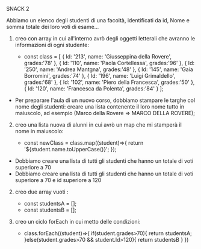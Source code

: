 SNACK 2

Abbiamo un elenco degli studenti di una facoltà, identificati da id, Nome e somma totale dei loro voti di esame...
1) creo con array in cui all'interno avrò degli oggetti letterali che avranno le informazioni di ogni studente:

   - const class = [
    {
        Id: '213',
        name: 'Giusseppina della Rovere',            
        grades:'78'
    },
    {
        Id: '110',
        name: 'Paola Cortellessa',
        grades:'96'
    },
    {
        Id: '250',
        name: 'Andrea Mantgna',
        grades:'48'
    },
    {
        Id: '145',
        name: 'Gaia Borromini',
        grades:'74'
    },
    {
        Id: '196',
        name: 'Luigi Grimaldello',
        grades:'68'
    },
    {
        Id: '102',
        name: 'Piero della Francesca',
        grades:'50'
    },
    {
        Id: '120',
        name: 'Francesca da Polenta',
        grades:'84'
    }
   ];


*  Per preparare l'aula di un nuovo corso, dobbiamo stampare le targhe col nome degli studenti: creare una lista contenente il loro nome tutto in maiuscolo, ad esempio (Marco della Rovere => MARCO DELLA ROVERE);

2) creo una lista nuova di alunni in cui avrò un map che mi stamperà il nome in maiuscolo:

   - const newClass = class.map((student)=>{
    return '${student.name.toUpperCase()}';
   });



* Dobbiamo creare una lista di tutti gli studenti che hanno un totale di voti superiore a 70
* Dobbiamo creare una lista di tutti gli studenti che hanno un totale di voti superiore a 70 e id superiore a 120

2) creo due array vuoti :

   - const studentsA = [];
   - const studentsB = [];

3) creo un ciclo forEach in cui  metto delle condizioni:

    - class.forEach((student)=>{
        if(student.grades>70){
            return studentsA;
        }else(student.grades>70 && student.Id>120){
            return studentsB
        }
    })

